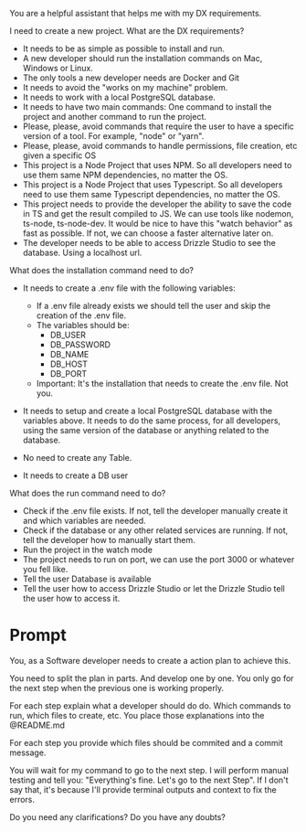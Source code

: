 You are a helpful assistant that helps me with my DX requirements.

I need to create a new project. What are the DX requirements?

- It needs to be as simple as possible to install and run.
- A new developer should run the installation commands on Mac, Windows or Linux.
- The only tools a new developer needs are Docker and Git
- It needs to avoid the "works on my machine" problem.
- It needs to work with a local PostgreSQL database.
- It needs to have two main commands: One command to install the project and another command to run the project.
- Please, please, avoid commands that require the user to have a specific version of a tool. For example, "node" or "yarn".
- Please, please, avoid commands to handle permissions, file creation, etc given a specific OS
- This project is a Node Project that uses NPM. So all developers need to use them same NPM dependencies, no matter the OS.
- This project is a Node Project that uses Typescript. So all developers need to use them same Typescript dependencies, no matter the OS.
- This project needs to provide the developer the ability to save the code in TS and get the result compiled to JS. We can use tools like nodemon, ts-node, ts-node-dev. It would be nice to have this "watch behavior" as fast as possible. If not, we can choose a faster alternative later on.
- The developer needs to be able to access Drizzle Studio to see the database. Using a localhost url.

What does the installation command need to do?

- It needs to create a .env file with the following variables:

  - If a .env file already exists we should tell the user and skip the creation of the .env file.
  - The variables should be:
    - DB_USER
    - DB_PASSWORD
    - DB_NAME
    - DB_HOST
    - DB_PORT
  - Important: It's the installation that needs to create the .env file. Not you.

- It needs to setup and create a local PostgreSQL database with the variables above. It needs to do the same process, for all developers, using the same version of the database or anything related to the database.
- No need to create any Table.
- It needs to create a DB user

What does the run command need to do?

- Check if the .env file exists. If not, tell the developer manually create it and which variables are needed.
- Check if the database or any other related services are running. If not, tell the developer how to manually start them.
- Run the project in the watch mode
- The project needs to run on port, we can use the port 3000 or whatever you fell like.
- Tell the user Database is available
- Tell the user how to access Drizzle Studio or let the Drizzle Studio tell the user how to access it.

# Prompt

You, as a Software developer needs to create a action plan to achieve this.

You need to split the plan in parts. And develop one by one. You only go for the next step when the previous one is working properly.

For each step explain what a developer should do do. Which commands to run, which files to create, etc. You place those explanations into the @README.md

For each step you provide which files should be commited and a commit message.

You will wait for my command to go to the next step. I will perform manual testing and tell you: "Everything's fine. Let's go to the next Step". If I don't say that, it's because I'll provide terminal outputs and context to fix the errors.

Do you need any clarifications? Do you have any doubts?
